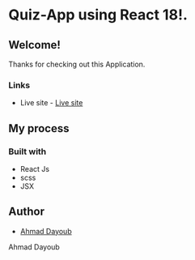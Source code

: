 # Quiz-App using React 18!.

## Welcome! 
Thanks for checking out this Application.

### Links
- Live site - [Live site](https://stupendous-belekoy-3988fb.netlify.app/)

## My process

### Built with

- React Js
- scss
- JSX



## Author
- [Ahmad Dayoub](https://www.linkedin.com/in/ahmad-dayoub-/)


Ahmad Dayoub
